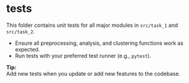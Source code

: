 # tests

This folder contains unit tests for all major modules in `src/task_1` and `src/task_2`.

- Ensure all preprocessing, analysis, and clustering functions work as expected.
- Run tests with your preferred test runner (e.g., `pytest`).

**Tip:**  
Add new tests when you update or add new features to the codebase.
